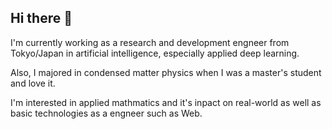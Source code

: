 ## Hi there 👋
I'm currently working as a research and development engneer from Tokyo/Japan in artificial intelligence, 
especially applied deep learning.

Also, I majored in condensed matter physics when I was a master's student and love it.

I'm interested in applied mathmatics and it's inpact on real-world as well as basic technologies as a engneer such as Web.

<!--
**ShuN6211/ShuN6211** is a ✨ _special_ ✨ repository because its `README.md` (this file) appears on your GitHub profile.

Here are some ideas to get you started:

- 🔭 I’m currently working on ...
- 🌱 I’m currently learning ...
- 👯 I’m looking to collaborate on ...
- 🤔 I’m looking for help with ...
- 💬 Ask me about ...
- 📫 How to reach me: ...
- 😄 Pronouns: ...
- ⚡ Fun fact: ...
-->
